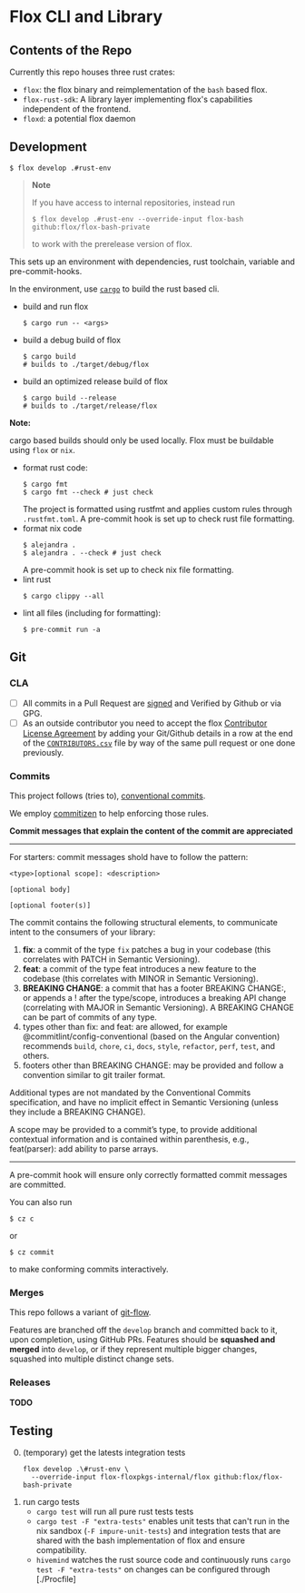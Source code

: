 # Flox CLI and Library

## Contents of the Repo

Currently this repo houses three rust crates:

- `flox`: the flox binary and reimplementation of the `bash` based flox.
- `flox-rust-sdk`: A library layer implementing flox's capabilities independent
  of the frontend.
- `floxd`: a potential flox daemon

## Development

```
$ flox develop .#rust-env
```

> **Note**
>
> If you have access to internal repositories, instead run
>
> ```
> $ flox develop .#rust-env --override-input flox-bash github:flox/flox-bash-private
> ```
>
> to work with the prerelease version of flox.

This sets up an environment with dependencies, rust toolchain, variable
and pre-commit-hooks.

In the environment, use [`cargo`](https://doc.rust-lang.org/cargo/)
to build the rust based cli.

- build and run flox
   ```
   $ cargo run -- <args>
   ```
- build a debug build of flox
   ```
   $ cargo build
   # builds to ./target/debug/flox
   ```
- build an optimized release build of flox
   ```
   $ cargo build --release
   # builds to ./target/release/flox
   ```

**Note:**

cargo based builds should only be used locally.
Flox must be buildable using `flox` or `nix`.

- format rust code:
  ```
  $ cargo fmt
  $ cargo fmt --check # just check
  ```
  The project is formatted using rustfmt and applies custom rules through
  `.rustfmt.toml`.
  A pre-commit hook is set up to check rust file formatting.
- format nix code
  ```
  $ alejandra .
  $ alejandra . --check # just check
  ```
  A pre-commit hook is set up to check nix file formatting.
- lint rust
  ```
  $ cargo clippy --all
  ```
- lint all files (including for formatting):
  ```
  $ pre-commit run -a
  ```

## Git

### CLA

- [ ] All commits in a Pull Request are [signed](https://docs.github.com/en/authentication/managing-commit-signature-verification/signing-commits) and Verified by Github or via GPG.
- [ ] As an outside contributor you need to accept the flox [Contributor License Agreement](.github/CLA.md) by adding your Git/Github details in a row at the end of the [`CONTRIBUTORS.csv`](.github/CONTRIBUTORS.csv) file by way of the same pull request or one done previously.

### Commits

This project follows (tries to),
[conventional commits](https://www.conventionalcommits.org/en/v1.0.0/).

We employ [commitizen](https://commitizen-tools.github.io/commitizen/)
to help enforcing those rules.

**Commit messages that explain the content of the commit are appreciated**

-----

For starters: commit messages shold have to follow the pattern:

```
<type>[optional scope]: <description>

[optional body]

[optional footer(s)]
```

The commit contains the following structural elements,
to communicate intent to the consumers of your library:

1. **fix**: a commit of the type `fix` patches a bug in your codebase
   (this correlates with PATCH in Semantic Versioning).
2. **feat**: a commit of the type feat introduces a new feature to the codebase
   (this correlates with MINOR in Semantic Versioning).
3. **BREAKING CHANGE**: a commit that has a footer BREAKING CHANGE:,
   or appends a ! after the type/scope, introduces a breaking API change
   (correlating with MAJOR in Semantic Versioning).
   A BREAKING CHANGE can be part of commits of any type.
4. types other than fix: and feat: are allowed,
   for example @commitlint/config-conventional (based on the Angular convention)
   recommends `build`, `chore`, `ci`, `docs`, `style`, `refactor`, `perf`,
   `test`, and others.
5. footers other than BREAKING CHANGE: <description> may be provided
   and follow a convention similar to git trailer format.

Additional types are not mandated by the Conventional Commits specification,
and have no implicit effect in Semantic Versioning
(unless they include a BREAKING CHANGE).

A scope may be provided to a commit’s type,
to provide additional contextual information
and is contained within parenthesis, e.g., feat(parser): add ability to parse
arrays.

-----

A pre-commit hook will ensure only correctly formatted commit messages are
committed.

You can also run

```
$ cz c
```

or

```
$ cz commit
```

to make conforming commits interactively.

### Merges

This repo follows a variant of [git-flow](https://www.atlassian.com/git/tutorials/comparing-workflows/gitflow-workflow).

Features are branched off the `develop` branch and committed back to it,
upon completion, using GitHub PRs.
Features should be **squashed and merged** into `develop`,
or if they represent multiple bigger changes,
squashed into multiple distinct change sets.

### Releases

**TODO**



## Testing

0. (temporary) get the latests integration tests
   ```
   flox develop .\#rust-env \
     --override-input flox-floxpkgs-internal/flox github:flox/flox-bash-private
   ```
1. run cargo tests
   - `cargo test` will run all pure rust tests tests
   - `cargo test -F "extra-tests"` enables
     unit tests that can't run in the nix sandbox (`-F impure-unit-tests`)
     and integration tests that are shared with the bash implementation
     of flox and ensure compatibility.
   - `hivemind` watches the rust source code and continuously runs `cargo test -F "extra-tests"` on changes
     can be configured through [./Procfile]

